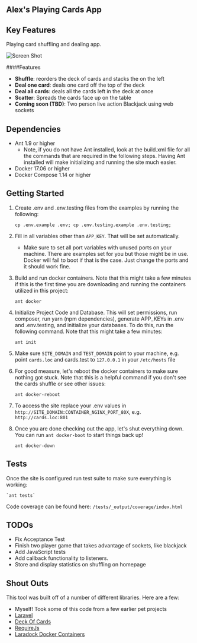 ## Alex's Playing Cards App

## Key Features

Playing card shuffling and dealing app.
 
![Screen Shot](https://abuchholz.github.io/playing-cards/public/assets/images/screenshot.png)

####Features
* **Shuffle**: reorders the deck of cards and stacks the on the left
* **Deal one card**: deals one card off the top of the deck
* **Deal all cards**: deals all the cards left in the deck at once
* **Scatter**:  Spreads the cards face up on the table
* **Coming soon (TBD)**: Two person live action Blackjack using web sockets


## Dependencies
* Ant 1.9 or higher
  - Note, if you do not have Ant installed, look at the build.xml file for all the commands that are required in the following steps. Having Ant installed will make initializing and running the site much easier.
* Docker 17.06 or higher
* Docker Compose 1.14 or higher

## Getting Started

1. Create .env and .env.testing files from the examples by running the following: 


   `cp .env.example .env; cp .env.testing.example .env.testing;`

2. Fill in all variables other than `APP_KEY`. That will be set automatically.
   - Make sure to set all port variables with unused ports on your machine. There are examples set for you but those might be in use. Docker will fail to boot if that is the case. Just change the ports and it should work fine.
3. Build and run docker containers. Note that this might take a few minutes if this is the first time you are downloading and running the containers utilized in this project: 


    `ant docker`

4. Initialize Project Code and Database. This will set permissions, run composer, run yarn (npm dependencies), generate APP_KEYs in .env and .env.testing, and initialize your databases. To do this, run the following command. Note that this might take a few minutes: 


    `ant init`
    
5. Make sure `SITE_DOMAIN` and `TEST_DOMAIN` point to your machine, e.g. point `cards.loc` and cards.test to `127.0.0.1` in your `/etc/hosts` file
6. For good measure, let's reboot the docker containers to make sure nothing got stuck. Note that this is a helpful command if you don't see the cards shuffle or see other issues:

 
    `ant docker-reboot`
    
7. To access the site replace your .env values in `http://SITE_DOMAIN:CONTAINER_NGINX_PORT_80X`, e.g. `http://cards.loc:801`
8. Once you are done checking out the app, let's shut everything down. You can run `ant docker-boot` to start things back up!


    `ant docker-down`
     

## Tests

Once the site is configured run test suite to make sure everything is working: 

    `ant tests`
    
Code coverage can be found here: `/tests/_output/coverage/index.html`

## TODOs

* Fix Acceptance Test
* Finish two player game that takes advantage of sockets, like blackjack
* Add JavaScript tests
* Add callback functionality to listeners. 
* Store and display statistics on shuffling on homepage  

## Shout Outs

This tool was built off of a number of different libraries. Here are a few:
* Myself! Took some of this code from a few earlier pet projects 
* [Laravel](https://github.com/laravel/laravel) 
* [Deck Of Cards](https://github.com/pakastin/deck-of-cards) 
* [RequireJs](https://github.com/requirejs/requirejs)
* [Laradock Docker Containers](https://github.com/laradock/laradock) 